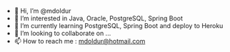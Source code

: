 - 👋 Hi, I’m @mdoldur
- 👀 I’m interested in Java, Oracle, PostgreSQL, Spring Boot
- 🌱 I’m currently learning PostgreSQL, Spring Boot and deploy to Heroku
- 💞️ I’m looking to collaborate on ...
- 📫 How to reach me : mdoldur@hotmail.com

<!---
mdoldur/mdoldur is a ✨ special ✨ repository because its `README.md` (this file) appears on your GitHub profile.
You can click the Preview link to take a look at your changes.
--->
